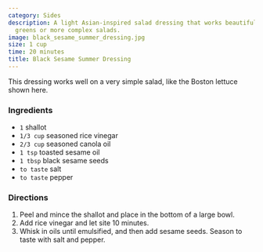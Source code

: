 ```yaml
---
category: Sides
description: A light Asian-inspired salad dressing that works beautifully over simple
  greens or more complex salads.
image: black_sesame_summer_dressing.jpg
size: 1 cup
time: 20 minutes
title: Black Sesame Summer Dressing
---
```


This dressing works well on a very simple salad, like the Boston lettuce shown here.

### Ingredients

* `1` shallot
* `1/3 cup` seasoned rice vinegar
* `2/3 cup` seasoned canola oil
* `1 tsp` toasted sesame oil
* `1 tbsp` black sesame seeds
* `to taste` salt
* `to taste` pepper

### Directions

1. Peel and mince the shallot and place in the bottom of a large bowl.
2. Add rice vinegar and let site 10 minutes.
3. Whisk in oils until emulsified, and then add sesame seeds. Season to taste with salt and pepper.